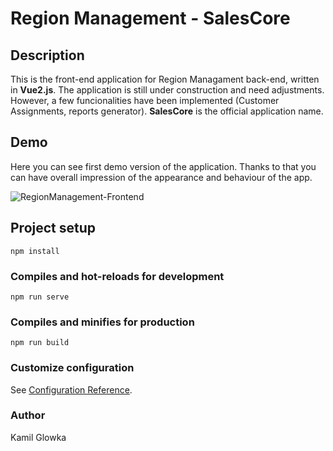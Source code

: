# Region Management - SalesCore

## Description
This is the front-end application for Region Managament back-end, written in **Vue2.js**. The application is still under construction and need adjustments. However, a few funcionalities have been implemented (Customer Assignments, reports generator). **SalesCore** is the official application name.

## Demo
Here you can see first demo version of the application. Thanks to that you can have overall impression of the appearance and behaviour of the app.

![RegionManagement-Frontend](demo/SalesCore.gif)

## Project setup
```
npm install
```

### Compiles and hot-reloads for development
```
npm run serve
```

### Compiles and minifies for production
```
npm run build
```

### Customize configuration
See [Configuration Reference](https://cli.vuejs.org/config/).

### Author
Kamil Glowka

